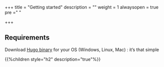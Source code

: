 +++
title = "Getting started"
description = ""
weight = 1
alwaysopen = true
pre ="<i class='fa fa-rocket' ></i> "

+++

## Requirements

Download [Hugo binary](https://gohugo.io/overview/installing/) for your OS (Windows, Linux, Mac) : it’s that simple

{{%children style="h2" description="true"%}}
